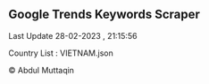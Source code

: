 

## Google Trends Keywords Scraper 
 
Last Update 28-02-2023 , 21:15:56

Country List :
VIETNAM.json



© Abdul Muttaqin 
